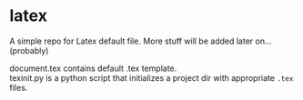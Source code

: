 # latex

A simple repo for Latex default file. More stuff will be added later on...(probably)

document.tex contains default .tex template.\
texinit.py is a python script that initializes a project dir with appropriate `.tex` files.
